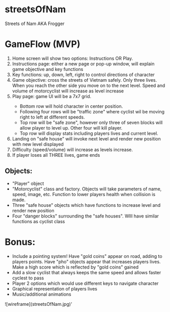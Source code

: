 # streetsOfNam
Streets of Nam AKA Frogger


  <h1> GameFlow (MVP) </h1>
<ol>
  <li> Home screen will show two options: Instructions OR Play.</li>
  <li> Instructions page: either a new page or pop-up window, will explain game objective and key functions </li>
  <li> Key functions: up, down, left, right to control directions of character</li>
  <li> Game objective: cross the streets of Vietnam safely. Only three lives. When you reach the other side you move on to the next level. Speed and volume of motorcyclist will increase as level increase</li> 
  <li> Play page: game UI will be a 7x7 grid.</li> 
        <ul>
          <li>Bottom row will hold character in center position.</li> 
          <li> Following four rows will be "traffic zone" where cyclist wil be moving right to left at different speeds. </li> <li> Top row will be "safe zone", however only three of seven blocks will allow player to level up. Other four will kill player. </li> 
          <li> Top row will display stats including players lives and current level. </li>
    </ul>
 <li> Landing on "safe house" will invoke next level and render new position with new level displayed</li>
 <li> Difficulty (speed/volume) will increase as levels increase.</li>
  <li> If player loses all THREE lives, game ends</li>
  </ol>
  <h2>Objects:</h2>
  <ul> 
    <li> "Player" object</li>
    <li> "Motorcyclist" class and factory. Objects will take parameters of name, speed, image, etc. Function to lower players health when collision is made. </li>
    <li> Three "safe house" objects which have functions to increase level and render new position</li>
    <li> Four "danger blocks" surrounding the "safe houses". WIll have similar functions as cyclist class</li>
  </ul>
  <h1> Bonus: </h1>
  <ul> 
    <li> Include a pointing system! Have "gold coins" appear on road, adding to players points. Have "pho" objects appear that increases players lives. Make a high score which is reflected by "gold coins" gained </li>
    <li>Add a slow cyclist that always keeps the same speed and allows faster cyclest to pass</li>
  <li> Player 2 options which would use different keys to navigate character</li>
    <li> Graphical representation of players lives</li>
    <li> Music/additional animations </li>
  </ul>
![wireframe](streetsOfNam.jpg)'

